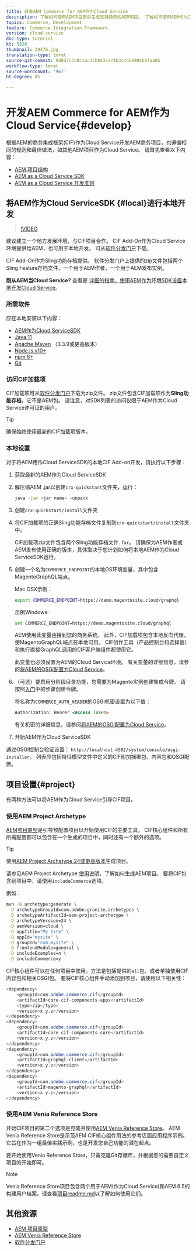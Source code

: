 ```yaml
---
title: 开发AEM Commerce for AEM作为Cloud Service
description: 了解如何使用AEM项目原型生成支持商务的AEM项目。 了解如何使用AEM作为Cloud ServiceSDK构建项目并将其部署到本地开发环境。
topics: Commerce, Development
feature: Commerce Integration Framework
version: cloud-service
doc-type: tutorial
kt: 5826
thumbnail: 39476.jpg
translation-type: tm+mt
source-git-commit: 9d8d7c3c8c1ac3cb843ce74b3ccdb6904bbfaa05
workflow-type: tm+mt
source-wordcount: '967'
ht-degree: 8%

---
```



# 开发AEM Commerce for AEM作为Cloud Service{#develop}

根据AEM的商务集成框架(CIF)作为Cloud Service开发AEM商务项目，也遵循相同的规则和最佳做法，如其他AEM项目作为Cloud Service。 请首先查看以下内容：

- [AEM 项目结构](https://docs.adobe.com/content/help/zh-Hans/experience-manager-cloud-service/implementing/developing/aem-project-content-package-structure.html)
- [AEM as a Cloud Service SDK](https://docs.adobe.com/content/help/en/experience-manager-cloud-service/implementing/developing/aem-as-a-cloud-service-sdk.html)
- [AEM as a Cloud Service 开发准则](https://docs.adobe.com/content/help/en/experience-manager-cloud-service/implementing/developing/development-guidelines.html)

## 将AEM作为Cloud ServiceSDK {#local}进行本地开发

>[!VIDEO](https://video.tv.adobe.com/v/39476/?quality=12&learn=on)

建议建立一个地方发展环境，与CIF项目合作。 CIF Add-On作为Cloud Service环境提供给AEM，也可用于本地开发。 可从[软件分发门户](https://experience.adobe.com/#/downloads/content/software-distribution/en/aemcloud.html)下载。

CIF Add-On作为Sling功能存档提供。 软件分发门户上提供的zip文件包括两个Sling Feature存档文件，一个用于AEM作者，一个用于AEM发布实例。

**刚从AEM当Cloud Service?** 查看更 [详细的指南，使用AEM作为环境SDK设置本地开发Cloud Service](https://docs.adobe.com/content/help/en/experience-manager-learn/cloud-service/local-development-environment-set-up/overview.html)。

### 所需软件

应在本地安装以下内容：

- [AEM作为Cloud ServiceSDK](https://docs.adobe.com/content/help/en/*experience-manager-learn/cloud-service/local-development-environment-set-up/aem-runtime.html#download-the-aem-as-a-cloud-service-sdk)
- [Java 11](https://downloads.experiencecloud.adobe.com/content/software-distribution/en/general.html)
- [Apache Maven](https://maven.apache.org/) （3.3.9或更高版本）
- [Node.js v10+](https://nodejs.org/en/)
- [npm 6+](https://www.npmjs.com/)
- [Git](https://git-scm.com/)

### 访问CIF加载项

CIF加载项可从[软件分发门户](https://experience.adobe.com/#/downloads/content/software-distribution/en/aemcloud.html)下载为zip文件。 zip文件包含CIF加载项作为&#x200B;**Sling功能存档**，它不是AEM包。 请注意，对SDK列表的访问仅限于AEM作为Cloud Service许可证的用户。

>[!TIP]
>
>确保始终使用最新的CIF加载项版本。

### 本地设置

对于将AEM用作Cloud ServiceSDK的本地CIF Add-on开发，请执行以下步骤：

1. 获取最新的AEM作为Cloud ServiceSDK
1. 解压缩AEM .jar以创建`crx-quickstart`文件夹，运行：

   ```bash
   java -jar <jar name> -unpack
   ```

1. 创建`crx-quickstart/install`文件夹
1. 将CIF加载项的正确Sling功能存档文件复制到`crx-quickstart/install`文件夹中。

   CIF加载项zip文件包含两个Sling功能存档文件`.far`。 请确保为AEM作者或AEM发布使用正确的版本，具体取决于您计划如何将本地AEM作为Cloud ServiceSDK运行。

1. 创建一个名为`COMMERCE_ENDPOINT`的本地OS环境变量，其中包含MagentoGraphQL端点。

   Mac OSX示例：

   ```bash
   export COMMERCE_ENDPOINT=https://demo.magentosite.cloud/graphql
   ```

   示例Windows:

   ```bash
   set COMMERCE_ENDPOINT=https://demo.magentosite.cloud/graphql
   ```

   AEM使用此变量连接到您的商务系统。 此外，CIF加载项包含本地反向代理，使MagentoGraphQL端点在本地可用。 CIF创作工具（产品控制台和选择器）和执行直接GraphQL调用的CIF客户端组件都使用它。

   此变量也必须设置为AEM的Cloud Service环境。 有关变量的详细信息，请参阅[将AEM的OSGi配置为Cloud Service](https://experienceleague.adobe.com/docs/experience-manager-cloud-service/implementing/deploying/configuring-osgi.html#local-development)。

1. （可选）要启用分阶段目录功能，您需要为Magento实例创建集成令牌。 请按照[入门](./getting-started.md#staging)中的步骤创建令牌。

   将名称为`COMMERCE_AUTH_HEADER`的OSGi机密设置为以下值：

   ```xml
   Authorization: Bearer <Access Token>
   ```

   有关机密的详细信息，请参阅[将AEM的OSGi配置为Cloud Service](https://experienceleague.adobe.com/docs/experience-manager-cloud-service/implementing/deploying/configuring-osgi.html#local-development)。

1. 开始AEM作为Cloud ServiceSDK

通过OSGI控制台验证设置： `http://localhost:4502/system/console/osgi-installer`。 列表应包括特征模型文件中定义的CIF附加捆绑包、内容包和OSGI配置。

## 项目设置{#project}

有两种方法可以将AEM作为Cloud Service引导CIF项目。

### 使用AEM Project Archetype

[AEM项目原型](https://github.com/adobe/aem-project-archetype)是引导预配置项目以开始使用CIF的主要工具。 CIF核心组件和所有所需配置都可以包含在一个生成的项目中，同时还有一个额外的选项。

>[!TIP]
>
>使用[AEM Project Archetype 24或更高版本](https://github.com/adobe/aem-project-archetype/releases)生成项目。

请参见AEM Project Archetype [使用说明](https://github.com/adobe/aem-project-archetype#usage)，了解如何生成AEM项目。 要将CIF包含到项目中，请使用`includeCommerce`选项。

例如：

```bash
mvn -B archetype:generate \
 -D archetypeGroupId=com.adobe.granite.archetypes \
 -D archetypeArtifactId=aem-project-archetype \
 -D archetypeVersion=24 \
 -D aemVersion=cloud \
 -D appTitle="My Site" \
 -D appId="mysite" \
 -D groupId="com.mysite" \
 -D frontendModule=general \
 -D includeExamples=n \
 -D includeCommerce=y
```

CIF核心组件可以在任何项目中使用，方法是包括提供的`all`包，或者单独使用CIF内容包和相关OSGI包。 要将CIF核心组件手动添加到项目，请使用以下相关性：

```java
<dependency>
    <groupId>com.adobe.commerce.cif</groupId>
    <artifactId>core-cif-components-apps</artifactId>
    <type>zip</type>
    <version>x.y.z</version>
</dependency>
<dependency>
    <groupId>com.adobe.commerce.cif</groupId>
    <artifactId>core-cif-components-core</artifactId>
    <version>x.y.z</version>
</dependency>
<dependency>
    <groupId>com.adobe.commerce.cif</groupId>
    <artifactId>graphql-client</artifactId>
    <version>x.y.z</version>
</dependency>
<dependency>
    <groupId>com.adobe.commerce.cif</groupId>
    <artifactId>magento-graphql</artifactId>
    <version>x.y.z</version>
</dependency>
```

### 使用AEM Venia Reference Store

开始CIF项目的第二个选项是克隆并使用[AEM Venia Reference Store](https://github.com/adobe/aem-cif-guides-venia)。 AEM Venia Reference Store是示范AEM CIF核心组件用法的参考店面应用程序示例。 它旨在作为一组最佳实践示例，也是开发您自己功能的潜在起点。

要开始使用Venia Reference Store，只需克隆Git存储库，并根据您的需要自定义项目的开始即可。

>[!NOTE]
>
>Venia Reference Store项目包含两个用于AEM(作为Cloud Service)和AEM 6.5的构建用户档案。请查看[项目readme.md](https://github.com/adobe/aem-cif-guides-venia/blob/main/README.md)以了解如何使用它们。

## 其他资源

- [AEM 项目原型](https://github.com/adobe/aem-project-archetype)
- [AEM Venia Reference Store](https://github.com/adobe/aem-cif-guides-venia)
- [软件分发门户](https://experience.adobe.com/#/downloads/content/software-distribution/en/aemcloud.html)
